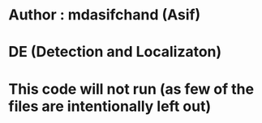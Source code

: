 # Author : mdasifchand (Asif)
# DE (Detection and Localizaton)
# This code will not run (as few of the files are intentionally left out) 

